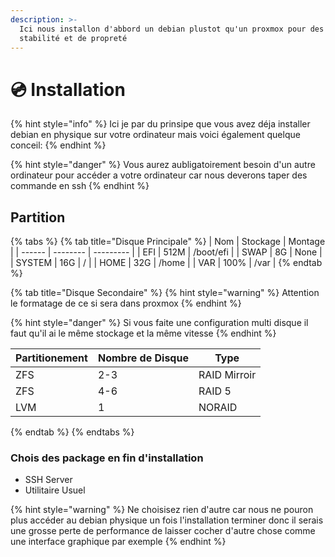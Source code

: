 ```yaml
---
description: >-
  Ici nous installon d'abbord un debian plustot qu'un proxmox pour des raison de
  stabilité et de propreté
---
```


# 💿 Installation

{% hint style="info" %}
Ici je par du prinsipe que vous avez déja installer debian en physique sur votre ordinateur mais voici également quelque conceil:
{% endhint %}

{% hint style="danger" %}
Vous aurez aubligatoirement besoin d'un autre ordinateur pour accéder a votre ordinateur car nous deverons taper des commande en ssh
{% endhint %}

## Partition

{% tabs %}
{% tab title="Disque Principale" %}
| Nom    | Stockage | Montage   |
| ------ | -------- | --------- |
| EFI    | 512M     | /boot/efi |
| SWAP   | 8G       | None      |
| SYSTEM | 16G      | /         |
| HOME   | 32G      | /home     |
| VAR    | 100%     | /var      |
{% endtab %}

{% tab title="Disque Secondaire" %}
{% hint style="warning" %}
Attention le formatage de ce si sera dans proxmox
{% endhint %}

{% hint style="danger" %}
Si vous faite une configuration multi disque il faut qu'il ai le même stockage et la même vitesse
{% endhint %}

| Partitionement | Nombre de Disque | Type         |
| -------------- | ---------------- | ------------ |
| ZFS            | 2-3              | RAID Mirroir |
| ZFS            | 4-6              | RAID 5       |
| LVM            | 1                | NORAID       |
{% endtab %}
{% endtabs %}

### Chois des package en fin d'installation

* SSH Server
* Utilitaire Usuel

{% hint style="warning" %}
Ne choisisez rien d'autre car nous ne pouron plus accéder au debian physique un fois l'installation terminer donc il serais une grosse perte de performance de laisser cocher d'autre chose comme une interface graphique par exemple
{% endhint %}
